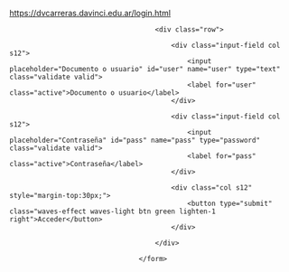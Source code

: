 https://dvcarreras.davinci.edu.ar/login.html


<form action="login.html" method="POST" style="margin-bottom:30px;">
										
										<div class="row">
											
											<div class="input-field col s12">
												<input placeholder="Documento o usuario" id="user" name="user" type="text" class="validate valid">
												<label for="user" class="active">Documento o usuario</label>
											</div>
											
											<div class="input-field col s12">
												<input placeholder="Contraseña" id="pass" name="pass" type="password" class="validate valid">
												<label for="pass" class="active">Contraseña</label>
											</div>
											
											<div class="col s12" style="margin-top:30px;">
												<button type="submit" class="waves-effect waves-light btn green lighten-1 right">Acceder</button>
											</div>
											
										</div>
										  
									</form>